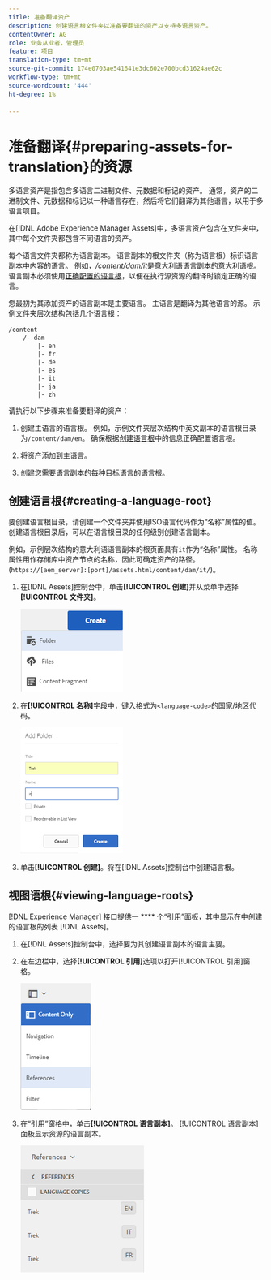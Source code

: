 ```yaml
---
title: 准备翻译资产
description: 创建语言根文件夹以准备要翻译的资产以支持多语言资产。
contentOwner: AG
role: 业务从业者，管理员
feature: 项目
translation-type: tm+mt
source-git-commit: 174e0703ae541641e3dc602e700bcd31624ae62c
workflow-type: tm+mt
source-wordcount: '444'
ht-degree: 1%

---
```



# 准备翻译{#preparing-assets-for-translation}的资源

多语言资产是指包含多语言二进制文件、元数据和标记的资产。 通常，资产的二进制文件、元数据和标记以一种语言存在，然后将它们翻译为其他语言，以用于多语言项目。

在[!DNL Adobe Experience Manager Assets]中，多语言资产包含在文件夹中，其中每个文件夹都包含不同语言的资产。

每个语言文件夹都称为语言副本。 语言副本的根文件夹（称为语言根）标识语言副本中内容的语言。 例如，*/content/dam/it*&#x200B;是意大利语语言副本的意大利语根。 语言副本必须使用[正确配置的语言根](preparing-assets-for-translation.md#creating-a-language-root)，以便在执行源资源的翻译时锁定正确的语言。

您最初为其添加资产的语言副本是主要语言。 主语言是翻译为其他语言的源。 示例文件夹层次结构包括几个语言根：

```shell
/content
    /- dam
        |- en
        |- fr
        |- de
        |- es
        |- it
        |- ja
        |- zh
```

请执行以下步骤来准备要翻译的资产：

1. 创建主语言的语言根。 例如，示例文件夹层次结构中英文副本的语言根目录为`/content/dam/en`。 确保根据[创建语言根](preparing-assets-for-translation.md#creating-a-language-root)中的信息正确配置语言根。

1. 将资产添加到主语言。
1. 创建您需要语言副本的每种目标语言的语言根。

## 创建语言根{#creating-a-language-root}

要创建语言根目录，请创建一个文件夹并使用ISO语言代码作为“名称”属性的值。 创建语言根目录后，可以在语言根目录的任何级别创建语言副本。

例如，示例层次结构的意大利语语言副本的根页面具有`it`作为“名称”属性。 名称属性用作存储库中资产节点的名称，因此可确定资产的路径。(`https://[aem_server]:[port]/assets.html/content/dam/it/`)。

1. 在[!DNL Assets]控制台中，单击&#x200B;**[!UICONTROL 创建]**&#x200B;并从菜单中选择&#x200B;**[!UICONTROL 文件夹]**。

   ![创建文件夹](assets/Create-folder.png)

1. 在&#x200B;**[!UICONTROL 名称]**&#x200B;字段中，键入格式为`<language-code>`的国家/地区代码。

   ![在文件夹中添加语言代码](assets/Add-language-code-in-folder.png)

1. 单击&#x200B;**[!UICONTROL 创建]**。将在[!DNL Assets]控制台中创建语言根。

## 视图语根{#viewing-language-roots}

[!DNL Experience Manager] 接口提供一 **** 个“引用”面板，其中显示在中创建的语言根的列表 [!DNL Assets]。

1. 在[!DNL Assets]控制台中，选择要为其创建语言副本的语言主要。
1. 在左边栏中，选择&#x200B;**[!UICONTROL 引用]**&#x200B;选项以打开[!UICONTROL 引用]窗格。

   ![chlimage_1-122](assets/chlimage_1-122.png)

1. 在“引用”窗格中，单击&#x200B;**[!UICONTROL 语言副本]**。 [!UICONTROL 语言副本]面板显示资源的语言副本。

   ![语言副本](assets/lang-copy2.png)

